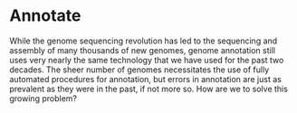 # Annotate
While the genome sequencing revolution has led to the sequencing and assembly of many thousands of new genomes, genome annotation still uses very nearly the same technology that we have used for the past two decades. The sheer number of genomes necessitates the use of fully automated procedures for annotation, but errors in annotation are just as prevalent as they were in the past, if not more so. How are we to solve this growing problem?
